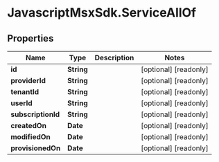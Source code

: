 # JavascriptMsxSdk.ServiceAllOf

## Properties

Name | Type | Description | Notes
------------ | ------------- | ------------- | -------------
**id** | **String** |  | [optional] [readonly] 
**providerId** | **String** |  | [optional] [readonly] 
**tenantId** | **String** |  | [optional] [readonly] 
**userId** | **String** |  | [optional] [readonly] 
**subscriptionId** | **String** |  | [optional] [readonly] 
**createdOn** | **Date** |  | [optional] [readonly] 
**modifiedOn** | **Date** |  | [optional] [readonly] 
**provisionedOn** | **Date** |  | [optional] [readonly] 


